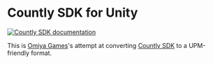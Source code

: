 # Countly SDK for Unity

[![Countly SDK documentation](https://github.com/OmiyaGames/omiya-games-countly/workflows/Host%20DocFX%20Documentation/badge.svg)](https://omiyagames.github.io/omiya-games-countly/) 

This is [Omiya Games](https://www.omiyagames.com/)'s attempt at converting [Countly SDK](https://github.com/Countly/countly-sdk-unity) to a UPM-friendly format.
